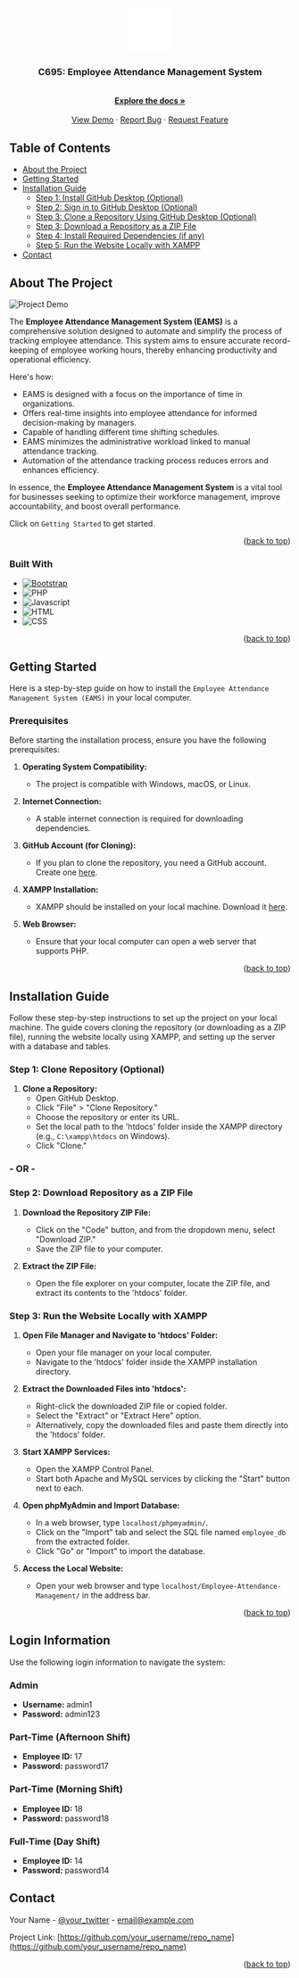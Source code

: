 <a name="readme-top"></a>

<!-- PROJECT LOGO -->
<div align="center">
  <a href="https://github.com/othneildrew/Best-README-Template">
    <img src="pages/images/company-logo.png" alt="Logo" width="80" height="80">
  </a>
  <h3 align="center">C695: Employee Attendance Management System</h3>
  <p align="center">
    <br />
    <a href="https://github.com/Dee-17/Employee-Attendance-Management"><strong>Explore the docs »</strong></a>
    <br />
    <br />
    <a href="https://github.com/Dee-17/Employee-Attendance-Management">View Demo</a>
    ·
    <a href="https://github.com/Dee-17/Employee-Attendance-Management/issues">Report Bug</a>
    ·
    <a href="https://github.com/Dee-17/Employee-Attendance-Management/issues">Request Feature</a>
  </p>
</div>

<!-- MAIN CONTENTS -->
## Table of Contents
- [About the Project](#about-the-project)
- [Getting Started](#getting-started)
- [Installation Guide](#installation-guide)
  - [Step 1: Install GitHub Desktop (Optional)](#step-1-install-github-desktop-optional)
  - [Step 2: Sign in to GitHub Desktop (Optional)](#step-2-sign-in-to-github-desktop-optional)
  - [Step 3: Clone a Repository Using GitHub Desktop (Optional)](#step-3-clone-a-repository-using-github-desktop-optional)
  - [Step 3: Download a Repository as a ZIP File](#step-3-download-a-repository-as-a-zip-file)
  - [Step 4: Install Required Dependencies (if any)](#step-4-install-required-dependencies-if-any)
  - [Step 5: Run the Website Locally with XAMPP](#step-5-run-the-website-locally-with-xampp)
- [Contact](#contact)


## About The Project
![Project Demo][project-screenshot]

The **Employee Attendance Management System (EAMS)** is a comprehensive solution designed to automate and simplify the process of tracking employee attendance. This system aims to ensure accurate record-keeping of employee working hours, thereby enhancing productivity and operational efficiency.

Here's how:
* EAMS is designed with a focus on the importance of time in organizations.
* Offers real-time insights into employee attendance for informed decision-making by managers.
* Capable of handling different time shifting schedules.
* EAMS minimizes the administrative workload linked to manual attendance tracking.
* Automation of the attendance tracking process reduces errors and enhances efficiency.

In essence, the **Employee Attendance Management System** is a vital tool for businesses seeking to optimize their workforce management, improve accountability, and boost overall performance. 

Click on `Getting Started` to get started.

<p align="right">(<a href="#readme-top">back to top</a>)</p>

### Built With

* [![Bootstrap][Bootstrap.com]][Bootstrap-url]
* ![PHP][PHP.com]
* ![Javascript][Javascript.com]
* ![HTML][HTML.com]
* ![CSS][CSS.com]

<p align="right">(<a href="#readme-top">back to top</a>)</p>


<!-- GETTING STARTED -->

## Getting Started
Here is a step-by-step guide on how to install the `Employee Attendance Management System (EAMS)` in your local computer.  

### Prerequisites
Before starting the installation process, ensure you have the following prerequisites:

1. **Operating System Compatibility:**
   - The project is compatible with Windows, macOS, or Linux.

2. **Internet Connection:**
   - A stable internet connection is required for downloading dependencies.

3. **GitHub Account (for Cloning):**
   - If you plan to clone the repository, you need a GitHub account. Create one [here](https://github.com/join).

4. **XAMPP Installation:**
   - XAMPP should be installed on your local machine. Download it [here](https://www.apachefriends.org/index.html).

5. **Web Browser:**
   - Ensure that your local computer can open a web server that supports PHP.

<p align="right">(<a href="#readme-top">back to top</a>)</p>


## Installation Guide
Follow these step-by-step instructions to set up the project on your local machine. The guide covers cloning the repository (or downloading as a ZIP file), running the website locally using XAMPP, and setting up the server with a database and tables.

### Step 1: Clone Repository (Optional)
1. **Clone a Repository:**
   - Open GitHub Desktop.
   - Click "File" > "Clone Repository."
   - Choose the repository or enter its URL.
   - Set the local path to the 'htdocs' folder inside the XAMPP directory (e.g., `C:\xampp\htdocs` on Windows).
   - Click "Clone."

### - OR -

### Step 2: Download Repository as a ZIP File

1. **Download the Repository ZIP File:**
   - Click on the "Code" button, and from the dropdown menu, select "Download ZIP."
   - Save the ZIP file to your computer.

2. **Extract the ZIP File:**
   - Open the file explorer on your computer, locate the ZIP file, and extract its contents to the 'htdocs' folder.

### Step 3: Run the Website Locally with XAMPP

1. **Open File Manager and Navigate to 'htdocs' Folder:**
   - Open your file manager on your local computer.
   - Navigate to the 'htdocs' folder inside the XAMPP installation directory.

2. **Extract the Downloaded Files into 'htdocs':**
   - Right-click the downloaded ZIP file or copied folder.
   - Select the "Extract" or "Extract Here" option.
   - Alternatively, copy the downloaded files and paste them directly into the 'htdocs' folder.

3. **Start XAMPP Services:**
   - Open the XAMPP Control Panel.
   - Start both Apache and MySQL services by clicking the "Start" button next to each.

4. **Open phpMyAdmin and Import Database:**
   - In a web browser, type `localhost/phpmyadmin/`.
   - Click on the "Import" tab and select the SQL file named `employee_db` from the extracted folder.
   - Click "Go" or "Import" to import the database.

5. **Access the Local Website:**
   - Open your web browser and type `localhost/Employee-Attendance-Management/` in the address bar.

<p align="right">(<a href="#readme-top">back to top</a>)</p>


## Login Information
Use the following login information to navigate the system:

### Admin
- **Username:** admin1
- **Password:** admin123

### Part-Time (Afternoon Shift)
- **Employee ID:** 17
- **Password:** password17

### Part-Time (Morning Shift)
- **Employee ID:** 18
- **Password:** password18

### Full-Time (Day Shift)
- **Employee ID:** 14
- **Password:** password14


## Contact
Your Name - [@your_twitter](https://twitter.com/your_username) - email@example.com

Project Link: [https://github.com/your_username/repo_name](https://github.com/your_username/repo_name)

<p align="right">(<a href="#readme-top">back to top</a>)</p>

<!-- MARKDOWN LINKS & IMAGES -->
[Bootstrap.com]: https://img.shields.io/badge/Bootstrap-563D7C?style=for-the-badge&logo=bootstrap&logoColor=white
[Bootstrap-url]: https://getbootstrap.com
[PHP.com]: https://img.shields.io/badge/PHP-7A86B8?style=for-the-badge&logo=PHP&logoColor=white
[Javascript.com]: https://img.shields.io/badge/Javascript-EDD84B?style=for-the-badge&logo=Javascript&logoColor=white
[HTML.com]: https://img.shields.io/badge/HTML-E34B24?style=for-the-badge&logo=HTML&logoColor=white
[CSS.com]: https://img.shields.io/badge/CSS-1370B5?style=for-the-badge&logo=css&logoColor=white
[project-screenshot]: pages/images/installation-guide/demo.gif



